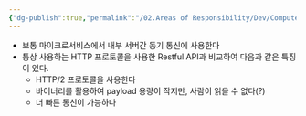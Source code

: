 ```yaml
---
{"dg-publish":true,"permalink":"/02.Areas of Responsibility/Dev/Computer Science & Tech Basic/gRPC/","tags":["dev","request","url","endpoint","통신","api"],"noteIcon":""}
---
```


- 보통 마이크로서비스에서 내부 서버간 동기 통신에 사용한다
- 통상 사용하는 HTTP 프로토콜을 사용한 Restful API과 비교하여 다음과 같은 특징이 있다.
	- HTTP/2 프로토콜을 사용한다
	- 바이너리를 활용하여 payload 용량이 작지만, 사람이 읽을 수 없다(?)
	- 더 빠른 통신이 가능하다